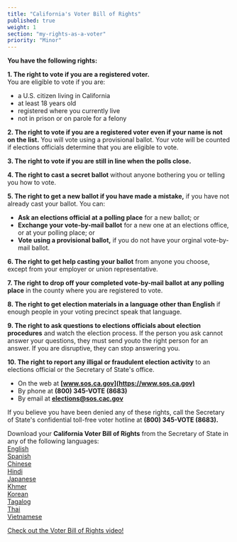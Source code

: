 ```yaml
---
title: "California's Voter Bill of Rights"
published: true
weight: 1
section: "my-rights-as-a-voter"
priority: "Minor"
---
```


**You have the following rights:**  

**1. The right to vote if you are a registered voter.**  
	You are eligible to vote if you are:  
   - a U.S. citizen living in California  
   - at least 18 years old  
   - registered where you currently live  
   - not in prison or on parole for a felony  
   
**2. The right to vote if you are a registered voter even if your name is not on the list.** You will vote using a provisional ballot. Your vote will be counted if elections officials determine that you are eligible to vote.  

**3. The right to vote if you are still in line when the polls close.**  

**4. The right to cast a secret ballot** without anyone bothering you or telling you how to vote.  

**5. The right to get a new ballot if you have made a mistake,** if you have not already cast your ballot. You can:  
- **Ask an elections official at a polling place** for a new ballot; or  
- **Exchange your vote-by-mail ballot** for a new one at an elections office, or at your polling place; or  
- **Vote using a provisional ballot,** if you do not have your orginal vote-by-mail ballot.  
    
**6. The right to get help casting your ballot** from anyone you choose, except from your employer or union representative.  

**7. The right to drop off your completed vote-by-mail ballot at any polling place** in the county where you are registered to vote.  

**8. The right to get election materials in a language other than English** if enough people in your voting precinct speak that language.  

**9. The right to ask questions to elections officials about election procedures** and watch the election process. If the person you ask cannot answer your questions, they must send youto the right person for an answer. If you are disruptive, they can stop answering you.  

**10. The right to report any illigal or fraudulent election activity** to an elections official or the Secretary of State's office.  
- On the web at **[www.sos.ca.gov](https://www.sos.ca.gov)**  
- By phone at **(800) 345-VOTE (8683)**  
- By email at **elections@sos.cac.gov**  

If you believe you have been denied any of these rights, call the Secretary of State's confidential toll-free voter hotline at **(800) 345-VOTE (8683).**  

Download your **California Voter Bill of Rights** from the Secretary of State in any of the following languages:  
[English](http://elections.cdn.sos.ca.gov/voter-bill-of-rights/voter-bill-of-rights.pdf)  
[Spanish](http://elections.cdn.sos.ca.gov//voter-bill-of-rights/spanish.pdf)  
[Chinese](http://elections.cdn.sos.ca.gov/voter-bill-of-rights/chinese.pdf)  
[Hindi](http://elections.cdn.sos.ca.gov/voter-bill-of-rights/hindi.pdf)  
[Japanese](http://elections.cdn.sos.ca.gov/voter-bill-of-rights/japanese.pdf)  
[Khmer](http://elections.cdn.sos.ca.gov/voter-bill-of-rights/khmer.pdf)  
[Korean](http://elections.cdn.sos.ca.gov/voter-bill-of-rights/korean.pdf)  
[Tagalog](http://elections.cdn.sos.ca.gov/voter-bill-of-rights/tagalog.pdf)  
[Thai](http://elections.cdn.sos.ca.gov/voter-bill-of-rights/thai.pdf)  
[Vietnamese](http://elections.cdn.sos.ca.gov/voter-bill-of-rights/vietnamese.pdf)  

[Check out the Voter Bill of Rights video!](https://www.youtube.com/watch?v=_m_Ge5uEd1c&)  
